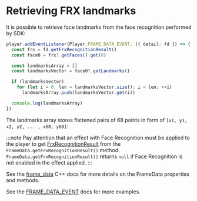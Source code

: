 # Retrieving FRX landmarks

It is possible to retrieve face landmarks from the face recognition performed by SDK:

```ts
player.addEventListener(Player.FRAME_DATA_EVENT, ({ detail: fd }) => {
  const frx = fd.getFrxRecognitionResult()
  const face0 = frx?.getFaces().get(0)

  const landmarksArray = []
  const landmarksVector = face0?.getLandmarks()

  if (landmarksVector)
    for (let i = 0, len = landmarksVector.size(); i < len; ++i)
      landmarksArray.push(landmarksVector.get(i))

  console.log(landmarksArray)
})
```

The landmarks array stores flattened pairs of 68 points in form of `[x1, y1, x2, y2, ... , x68, y68]`:

:::note Pay attention that an effect with Face Recognition must be applied to the player to get [FrxRecognitionResult](pathname:///generated/doxygen/html/classbnb\_1\_1interfaces\_1\_1frx\_\_recognition\_\_result.html) from the `FrameData.getFrxRecognitionResult()` method. `FrameData.getFrxRecognitionResult()` returns `null` if Face Recognition is not enabled in the effect applied. :::

See the [frame\_data](pathname:///generated/doxygen/html/classbnb\_1\_1interfaces\_1\_1frame\_\_data.html) C++ docs for more details on the FrameData properties and methods.

See the [FRAME\_DATA\_EVENT](pathname:///generated/typedoc/classes/Player.html#FRAME\_DATA\_EVENT) docs for more examples.

